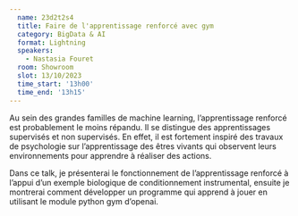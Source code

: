 ```yaml
---
  name: 23d2t2s4
  title: Faire de l'apprentissage renforcé avec gym
  category: BigData & AI
  format: Lightning
  speakers: 
    - Nastasia Fouret
  room: Showroom
  slot: 13/10/2023
  time_start: '13h00'
  time_end: '13h15'
---
```

Au sein des grandes familles de machine learning, l’apprentissage renforcé est probablement le moins répandu. Il se distingue des apprentissages supervisés et non supervisés. En effet, il est fortement inspiré des travaux de psychologie sur l’apprentissage des êtres vivants qui observent leurs environnements pour apprendre à réaliser des actions. 

Dans ce talk, je présenterai le fonctionnement de l’apprentissage renforcé à l’appui d’un exemple biologique de conditionnement instrumental, ensuite je montrerai comment développer un programme qui apprend à jouer en utilisant le module python gym d’openai.

